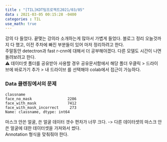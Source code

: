 ```yaml
---
title : "[TIL]KDT팀프로젝트2021/03/05"
data : 2021-03-05 00:15:28 -0400
categories : TIL
use_math: true
---
```

강의 다 들었다. 끝맺는 강의라 소개하는게 많아서 가볍게 들었다. 블로그 정리 오늘것까지 다 했고, 이전 주차에 빠진 부분들이 있어 마저 정리하려고 한다.  
주말동안 detectron과 fast r-cnn에 대해서 더 공부해야겠다. 다른 모델도 시간이 나면 돌려보려고 한다.  
⚠️ 데이터셋 폴더를 공유받아 사용할 경우 공유문서함에서 해당 폴더 우클릭 > 드라이브에 바로가기 추가 > 내 드라이브 를 선택해야 colab에서 접근이 가능하다.  
### Data 클렌징에서의 문제

```
classname
face_no_mask                2286
face_with_mask              7412
face_with_mask_incorrect     273
Name: classname, dtype: int64
```
마스크 안쓴 얼굴, 쓴 얼굴 데이터 갯수 편차가 너무 크다. -> 다른 데이터셋의 마스크 안쓴 얼굴에 대한 데이터셋을 가져와서 썼다.  
Annotation 형식을 맞춰줘야 한다.  
